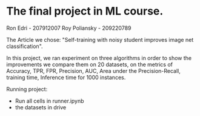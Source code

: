 # The final project in ML course.
Ron Edri - 207912007
Roy Poliansky - 209220789

The Article we chose: "Self-training with noisy student improves image net classification".

In this project, we ran experiment on three algorithms in order to show the improvements we compare them on 20 datasets, on the metrics of Accuracy, TPR, FPR, Precision, AUC, Area under the Precision-Recall, training time, Inference time for 1000 instances.

Running project:
 - Run all cells in runner.ipynb
 - the datasets in drive
